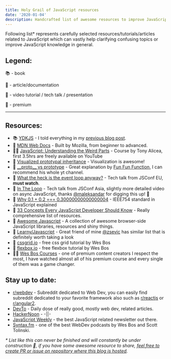 ```yaml
---
title: Holy Grail of JavaScript resources
date: '2020-01-04'
description: Handcrafted list of awesome resources to improve JavaScript knowledge.
---
```


Following list\* represents carefully selected resources/tutorials/articles related to JavaScript which can vastly help clarifying confusing topics or improve JavaScript knowledge in general.

## Legend:

📚 - book

📃 - article/documentation

🎥 - video tutorial / tech talk / presentation

💸 - premium

---

## Resources:

- 📚 [YDKJS](https://github.com/getify/You-Dont-Know-JS) - I told everything in my [previous blog post](/ydkjs).
- 📃 [MDN Web Docs](https://developer.mozilla.org/en-US/docs/Web/JavaScript) - Built by Mozilla, from beginner to advanced.
- 💸🎥 [JavaScript: Understanding the Weird Parts](https://www.youtube.com/watch?v=Bv_5Zv5c-Ts) - Course by Tony Alicea, first 3.5hrs are freely available on YouTube
- 📃 [Visualized prototypal inheritance](https://dev.to/lydiahallie/javascript-visualized-prototypal-inheritance-47co) - Visualization is awesome!
- 🎥 [\_\_proto\_\_ vs prototype](https://www.youtube.com/watch?v=DqGwxR_0d1M&) - Great explanation by [Fun Fun Function](https://www.youtube.com/channel/UCO1cgjhGzsSYb1rsB4bFe4Q), I can recommend his whole yt channel.
- 🎥 [What the heck is the event loop anyway?](https://www.youtube.com/watch?v=8aGhZQkoFbQ) - Tech talk from JSConf EU, **must watch**.
- 🎥 [In The Loop](https://www.youtube.com/watch?v=cCOL7MC4Pl0) - Tech talk from JSConf Asia, slightly more detailed video on async JavaScript, thanks [@maleksandar](https://github.com/maleksandar) for digging this up! 🍻
- 🎥 [Why 0.1 + 0.2 === 0.30000000000000004](https://www.youtube.com/watch?v=wPBjd-vb9eI) - IEEE754 standard in JavaScript explained
- 📃 [33 Concepts Every JavaScript Developer Should Know](https://github.com/leonardomso/33-js-concepts) - Really comprehensive list of resources.
- 📃 [Awesome Javascript](https://github.com/sorrycc/awesome-javascript) - A collection of awesome browser-side JavaScript libraries, resources and shiny things.
- 📃 [Learny/Javascript](https://sevic.me/learny/javascript) - Great friend of mine [@zsevic](https://github.com/zsevic) has similar list that is definitely worth taking a look
- 🎥 [cssgrid.io](https://cssgrid.io/) - free css grid tutorial by Wes Bos
- 🎥 [flexbox.io](https://flexbox.io/) - free flexbox tutorial by Wes Bos
- 🎥💸 [Wes Bos Courses](https://wesbos.com/courses/) - one of premium content creators I respect the most, I have watched almost all of his premium course and every single of them was a game changer.

## Stay up to date:

- [r/webdev](https://reddit.com/r/webdev) - Subreddit dedicated to Web Dev, you can easily find subreddit dedicated to your favorite framework also such as [r/reactjs](https://www.reddit.com/r/reactjs/) or [r/angular2](https://www.reddit.com/r/Angular2/).
- [DevTo](https://dev.to/) - Daily dose of really good, mostly web dev, related articles.
- [HackerNoon](https://hackernoon.com/) - -||-
- [JavaScript Weekly](https://javascriptweekly.com/) - the best JavaScript related newsletter out there.
- [Syntax.fm](https://syntax.fm/) - one of the best WebDev podcasts by Wes Bos and Scott Tolinski.

_\* List like this can never be finished and will constantly be under construction 🚧, if you have some awesome resource to share, [feel free to create PR or issue on repository where this blog is hosted](https://github.com/vsimonovski/blog.js)._
